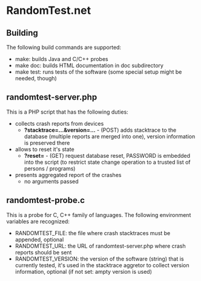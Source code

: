 RandomTest.net
==============

Building
--------

The following build commands are supported:

- make: builds Java and C/C++ probes
- make doc: builds HTML documentation in doc subdirectory
- make test: runs tests of the software (some special setup might be needed,
  though)

randomtest-server.php
---------------------

This is a PHP script that has the following duties:

- collects crash reports from devices
  - **?stacktrace=...&version=...** - (POST) adds stacktrace to the database
    (multiple reports are merged into one), version information is preserved
    there
- allows to reset it's state
  - **?reset=<PASSWORD>** - (GET) request database reset, PASSWORD is embedded into
    the script (to restrict state change operation to a trusted list of
    persons / programs)
- presents aggregated report of the crashes
  - no arguments passed

randomtest-probe.c
------------------

This is a probe for C, C++ family of languages. The following environment
variables are recognized:

- RANDOMTEST\_FILE: the file where crash stacktraces must be appended,
  optional
- RANDOMTEST\_URL: the URL of randomtest-server.php where crash reports
  should be sent
- RANDOMTEST\_VERSION: the version of the software (string) that is currently
  tested, it's used in the stacktrace aggretor to collect version
  information, optional (if not set: ampty version is used)


